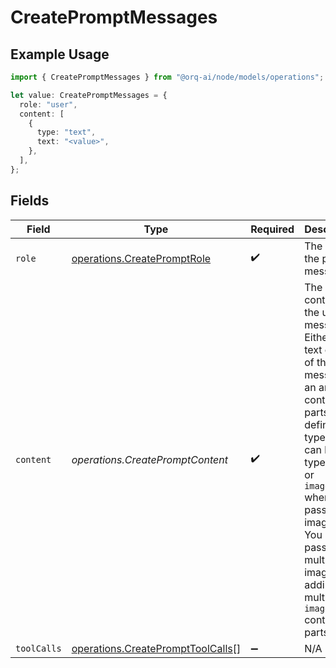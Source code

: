 # CreatePromptMessages

## Example Usage

```typescript
import { CreatePromptMessages } from "@orq-ai/node/models/operations";

let value: CreatePromptMessages = {
  role: "user",
  content: [
    {
      type: "text",
      text: "<value>",
    },
  ],
};
```

## Fields

| Field                                                                                                                                                                                                                                                                    | Type                                                                                                                                                                                                                                                                     | Required                                                                                                                                                                                                                                                                 | Description                                                                                                                                                                                                                                                              |
| ------------------------------------------------------------------------------------------------------------------------------------------------------------------------------------------------------------------------------------------------------------------------ | ------------------------------------------------------------------------------------------------------------------------------------------------------------------------------------------------------------------------------------------------------------------------ | ------------------------------------------------------------------------------------------------------------------------------------------------------------------------------------------------------------------------------------------------------------------------ | ------------------------------------------------------------------------------------------------------------------------------------------------------------------------------------------------------------------------------------------------------------------------ |
| `role`                                                                                                                                                                                                                                                                   | [operations.CreatePromptRole](../../models/operations/createpromptrole.md)                                                                                                                                                                                               | :heavy_check_mark:                                                                                                                                                                                                                                                       | The role of the prompt message                                                                                                                                                                                                                                           |
| `content`                                                                                                                                                                                                                                                                | *operations.CreatePromptContent*                                                                                                                                                                                                                                         | :heavy_check_mark:                                                                                                                                                                                                                                                       | The contents of the user message. Either the text content of the message or an array of content parts with a defined type, each can be of type `text` or `image_url` when passing in images. You can pass multiple images by adding multiple `image_url` content parts.  |
| `toolCalls`                                                                                                                                                                                                                                                              | [operations.CreatePromptToolCalls](../../models/operations/createprompttoolcalls.md)[]                                                                                                                                                                                   | :heavy_minus_sign:                                                                                                                                                                                                                                                       | N/A                                                                                                                                                                                                                                                                      |